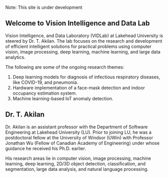 
Note: This site is under development


## Welcome to Vision Intelligence and Data Lab

Vision Intelligence, and Data Laboratory (VIDLab) at Lakehead University is steered by Dr. T. Akilan. The lab focuses on the research and development of efficient intelligent solutions for practical problems using computer vision, image processing, deep learning, machine learning, and large data analytics.  

The following are some of the ongoing research themes:

1. Deep learning models for diagnosis of infectious respiratory diseases, like COVID-19, and pneumonia.
2. Hardware implementation of a face-mask detection and indoor occupancy estimation system. 
3. Machine learning-based IoT anomaly detection.


## Dr. T. Akilan

Dr. Akilan is an assistant professor with the Department of Software Engineering at Lakehead University (LU). Prior to joining LU, he was a postdoctoral fellow at the University of Windsor (UWin) with Professor Jonathan Wu (Fellow of Canadian Academy of Engineering) under whose guidance he received his Ph.D. earlier. 

His research areas lie in computer vision, image processing, machine learning, deep learning, 2D/3D object detection, classification, and segmentation, large data analysis, and natural language processing.


